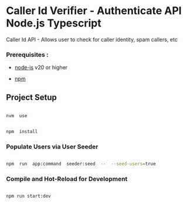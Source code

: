   

# Caller Id Verifier - Authenticate API Node.js Typescript

  

Caller Id API - Allows user to check for caller identity, spam callers, etc

  

### Prerequisites :

* [node-js](https://github.com/creationix/nvm) v20 or higher

* [npm](https://npmjs.com/)

  

## Project Setup

  

```sh

nvm  use

```

```sh

npm  install

```


### Populate Users via User Seeder

```sh

npm  run  app:command  seeder:seed  --  --seed-users=true

```

### Compile and Hot-Reload for Development


```sh

npm run start:dev

```

